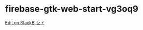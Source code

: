 # firebase-gtk-web-start-vg3oq9

[Edit on StackBlitz ⚡️](https://stackblitz.com/edit/firebase-gtk-web-start-vg3oq9)